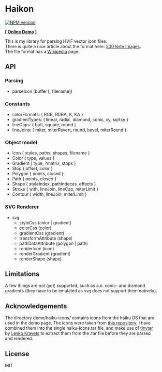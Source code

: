 Haikon
======

[![NPM version][npm-img]][npm-url]

**[ [Online Demo][1] ]**

This is my library for parsing HVIF vector icon files.  
There is quite a nice article about the format here: [500 Byte Images][2].  
The file format has a [Wikipedia][3] page.

[1]: https://alwinb.github.io/haikon-js/
[2]: http://blog.leahhanson.us/post/recursecenter2016/haiku_icons.html
[3]: https://en.wikipedia.org/wiki/Haiku_Vector_Icon_Format
[npm-img]: https://img.shields.io/npm/v/haikon-js.svg
[npm-url]: https://npmjs.org/package/haikon-js


API
---

### Parsing

- parseIcon (buffer [, filename])

### Constants

- colorFormats: { RGB, RGBA, K, KA }
- gradientTypes: { linear, radial, diamond, conic, xy, sqrtxy }
- lineCaps: { butt, square, round }
- lineJoins: { miter, miterRevert, round, bevel, miterRound }

### Object model

- Icon { styles, paths, shapes, filename }
- Color { type, values }
- Gradient { type, ?matrix, stops }
- Stop { offset, color }
- Polygon { points, closed }
- Path { points, closed }
- Shape { styleIndex, pathIndeces, effects }
- Stroke { with, lineJoin, lineCap, miterLimit }
- Contour { width, lineJoin, miterLimit }

### SVG Renderer

- svg
  - styleCss (color | gradient)
  - colorCss (color)
  - gradientCss (gradient)
  - transformAttribute (shape)
  - pathDataAttribute (polygon | path)
  - renderIcon (icon)
  - renderGradient (gradient)
  - renderShape (shape)


Limitations
-----------

A few things are not (yet) supported, such as a.o. conic– and diamond gradients (they have to be emulated as svg does not support them natively). 


Acknowledgements
----------------

The directory demo/haiku-icons/ contains icons from the haiku OS that are used in the demo page. The icons were taken from [this repository][4]. 
I have combined them into the single haiku-icons.tar file, and make use of [tinytar][5] by [Levko Kravets][6] to extract them from the .tar file before they are parsed and rendered.

[4]: https://github.com/darealshinji/haiku-icons
[5]: https://github.com/kravets-levko/tinytar
[6]: https://github.com/kravets-levko


License
-------

MIT
